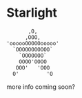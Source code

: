 # Starlight

           ,O,
          ,OOO,
    'oooooOOOOOooooo'
      `OOOOOOOOOOO`
        `OOOOOOO`
        OOOO'OOOO
       OOO'   'OOO
      O'         'O

more info coming soon?

